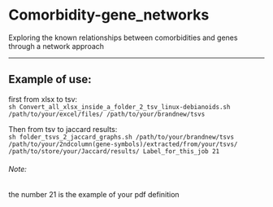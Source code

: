 # Comorbidity-gene_networks
Exploring the known relationships between comorbidities and genes through a network approach

----------
## Example of use:   

first from xlsx to tsv:  
```sh Convert_all_xlsx_inside_a_folder_2_tsv_linux-debianoids.sh /path/to/your/excel/files/ /path/to/your/brandnew/tsvs```   

Then from tsv to jaccard results:  
```sh folder_tsvs_2_jaccard_graphs.sh /path/to/your/brandnew/tsvs /path/to/your/2ndcolumn(gene-symbols)/extracted/from/your/tsvs/  /path/to/store/your/Jaccard/results/ Label_for_this_job 21```

###### Note:   
the number 21 is the example of your pdf definition
